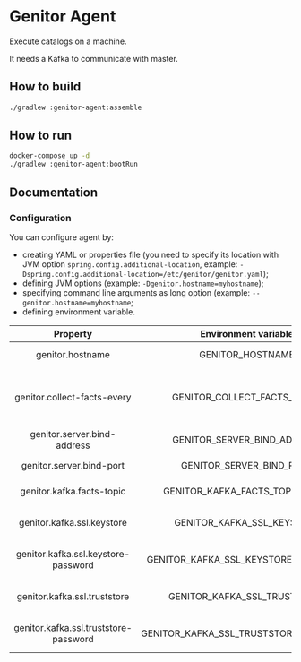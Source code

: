 # Genitor Agent

Execute catalogs on a machine.

It needs a Kafka to communicate with master.

## How to build

```bash
./gradlew :genitor-agent:assemble
```

## How to run

```bash
docker-compose up -d
./gradlew :genitor-agent:bootRun
```

## Documentation
### Configuration
You can configure agent by:
- creating YAML or properties file (you need to specify its location with JVM option `spring.config.additional-location`, example: `-Dspring.config.additional-location=/etc/genitor/genitor.yaml`);
- defining JVM options (example: `-Dgenitor.hostname=myhostname`);
- specifying command line arguments as long option (example: `--genitor.hostname=myhostname`;
- defining environment variable.

|                Property               |          Environment variable         |                   Description                   | Default value |
|:-------------------------------------:|:-------------------------------------:|:-----------------------------------------------:|:-------------:|
|            genitor.hostname           |            GENITOR_HOSTNAME           |              Hostname of this node              |  ${HOSTNAME}  |
|      genitor.collect-facts-every      |      GENITOR_COLLECT_FACTS_EVERY      | Number of minutes between two facts collection. |       5       |
|      genitor.server.bind-address      |      GENITOR_SERVER_BIND_ADDRESS      |               Server bind address               |   127.0.0.1   |
|        genitor.server.bind-port       |        GENITOR_SERVER_BIND_PORT       |                 Server bind port                |      2010     |
|       genitor.kafka.facts-topic       |     GENITOR_KAFKA_FACTS_TOPIC_NAME    |               Name of facts topic               |     facts     |
|       genitor.kafka.ssl.keystore      |       GENITOR_KAFKA_SSL_KEYSTORE      |              Path to Kafka keystore             |       -       |
|  genitor.kafka.ssl.keystore-password  |  GENITOR_KAFKA_SSL_KEYSTORE_PASSWORD  |            Password of Kafka keystore           |       -       |
|      genitor.kafka.ssl.truststore     |      GENITOR_KAFKA_SSL_TRUSTSTORE     |             Path to Kafka truststore            |       -       |
| genitor.kafka.ssl.truststore-password | GENITOR_KAFKA_SSL_TRUSTSTORE_PASSWORD |           Password of Kafka truststore          |       -       |
